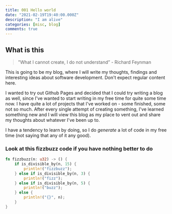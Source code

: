 ```yaml
---
title: 001 Hello world
date: "2021-02-19T19:40:00.000Z"
description: "I am alive"
categories: [misc, blog]
comments: true
---
```


## What is this

> "What I cannot create, I do not understand” - Richard Feynman

This is going to be my blog, where I will write my thoughts, findings and interesting ideas about software development. Don't expect regular content here.

I wanted to try out Github Pages and decided that I could try writing a blog as well, since I've wanted to start writing in my free time for quite some time now.
I have quite a lot of projects that I've worked on - some finished, some not so much.
After every single attempt of creating something, I've learned something new and I will view this blog as my place to vent out and share my thoughts about whatever I've been up to.

I have a tendency to learn by doing, so I do *generate* a lot of code in my free time (not saying that any of it any good).


### Look at this fizzbuzz code if you have nothing better to do


```rust
fn fizzbuzz(n: u32) -> () {
    if is_divisible_by(n, 15) {
        println!("fizzbuzz");
    } else if is_divisible_by(n, 3) {
        println!("fizz");
    } else if is_divisible_by(n, 5) {
        println!("buzz");
    } else {
        println!("{}", n);
    }
}
```
